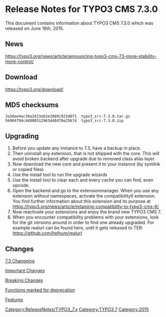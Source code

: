 Release Notes for TYPO3 CMS 7.3.0
=================================

This document contains information about TYPO3 CMS 7.3.0 which was
released on June 16th, 2015.

News
----

<https://typo3.org/news/article/announcing-typo3-cms-73-more-stability-more-control/>

Download
--------

<https://typo3.org/download/>

MD5 checksums
-------------

    3a36ee4ac34a2433ab2e2089c923d8f1  typo3_src-7.3.0.tar.gz
    56904794c4d880512963d48d78e25674  typo3_src-7.3.0.zip

Upgrading
---------

1.  Before you update any instance to 7.3, have a backup in place.
2.  Then uninstall any extension, that is not shipped with the core.
    This will avoid broken backend after upgrade due to removed class
    alias layer.
3.  Now download the new core and present it to your instance (by
    symlink or copied files)
4.  Use the install tool to run the upgrade wizards
5.  Use the install tool to clear each and every cache you can find,
    even opcode.
6.  Open the backend and go to the extensionmanager. When you use any
    extension without namespaces, activate the compatibility6 extension.
    You find further information about this extension and its purpose at
    <https://typo3.org/news/article/retaining-compatibility-to-typo3-cms-6/>
7.  Now reactivate your extensions and enjoy the brand new TYPO3 CMS 7.
8.  When you encounter compatibility problems with your extensions, look
    for the git versions around in order to find one already upgraded.
    For example realurl can be found here, until it gets released to
    TER: <https://github.com/helhum/realurl>

Changes
-------

[7.3
Changelog](https://docs.typo3.org/typo3cms/extensions/core/7.6/Changelog/7.3/Index.html)

[Important Changes](TYPO3.CMS/Releases/7.3/Important "wikilink")

[Breaking Changes](TYPO3.CMS/Releases/7.3/Breaking "wikilink")

[Functions marked for
deprecation](TYPO3.CMS/Releases/7.3/Deprecation "wikilink")

[Features](TYPO3.CMS/Releases/7.3/Feature "wikilink")

<Category:ReleaseNotes/TYPO3_7.x> [Category:TYPO3
7](Category:TYPO3_7 "wikilink") <Category:2015>
